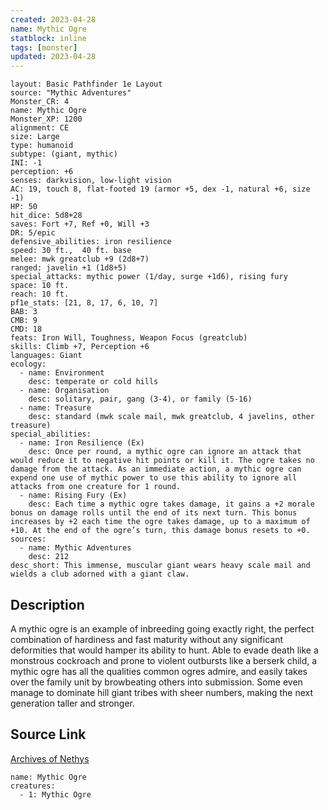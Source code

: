 ```yaml
---
created: 2023-04-28
name: Mythic Ogre
statblock: inline
tags: [monster]
updated: 2023-04-28
---
```

```statblock
layout: Basic Pathfinder 1e Layout
source: "Mythic Adventures"
Monster_CR: 4
name: Mythic Ogre
Monster_XP: 1200
alignment: CE
size: Large
type: humanoid
subtype: (giant, mythic)
INI: -1
perception: +6
senses: darkvision, low-light vision
AC: 19, touch 8, flat-footed 19 (armor +5, dex -1, natural +6, size -1)
HP: 50
hit_dice: 5d8+28
saves: Fort +7, Ref +0, Will +3
DR: 5/epic
defensive_abilities: iron resilience
speed: 30 ft.,  40 ft. base
melee: mwk greatclub +9 (2d8+7)
ranged: javelin +1 (1d8+5)
special_attacks: mythic power (1/day, surge +1d6), rising fury
space: 10 ft.
reach: 10 ft.
pf1e_stats: [21, 8, 17, 6, 10, 7]
BAB: 3
CMB: 9
CMD: 18
feats: Iron Will, Toughness, Weapon Focus (greatclub)
skills: Climb +7, Perception +6
languages: Giant
ecology:
  - name: Environment
    desc: temperate or cold hills
  - name: Organisation
    desc: solitary, pair, gang (3-4), or family (5-16)
  - name: Treasure
    desc: standard (mwk scale mail, mwk greatclub, 4 javelins, other treasure)
special_abilities:
  - name: Iron Resilience (Ex)
    desc: Once per round, a mythic ogre can ignore an attack that would reduce it to negative hit points or kill it. The ogre takes no damage from the attack. As an immediate action, a mythic ogre can expend one use of mythic power to use this ability to ignore all attacks from one creature for 1 round.
  - name: Rising Fury (Ex)
    desc: Each time a mythic ogre takes damage, it gains a +2 morale bonus on damage rolls until the end of its next turn. This bonus increases by +2 each time the ogre takes damage, up to a maximum of +10. At the end of the ogre’s turn, this damage bonus resets to +0.
sources:
  - name: Mythic Adventures
    desc: 212
desc_short: This immense, muscular giant wears heavy scale mail and wields a club adorned with a giant claw.
```
## Description
A mythic ogre is an example of inbreeding going exactly right, the perfect combination of hardiness and fast maturity without any significant deformities that would hamper its ability to hunt. Able to evade death like a monstrous cockroach and prone to violent outbursts like a berserk child, a mythic ogre has all the qualities common ogres admire, and easily takes over the family unit by browbeating others into submission. Some even manage to dominate hill giant tribes with sheer numbers, making the next generation taller and stronger.
## Source Link
[Archives of Nethys](https://aonprd.com/MythicMonsterDisplay.aspx?ItemName=Ogre)
```encounter-table
name: Mythic Ogre
creatures:
  - 1: Mythic Ogre
```
